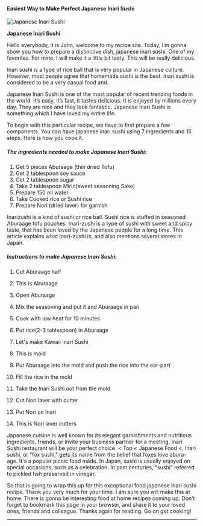             

#### Easiest Way to Make Perfect Japanese Inari Sushi

![Japanese Inari Sushi](https://img-global.cpcdn.com/recipes/8ce3c92a11511d9c/751x532cq70/japanese-inari-sushi-recipe-main-photo.jpg)

**Japanese Inari Sushi**

Hello everybody, it is John, welcome to my recipe site. Today, I’m gonna show you how to prepare a distinctive dish, japanese inari sushi. One of my favorites. For mine, I will make it a little bit tasty. This will be really delicious.

Inari sushi is a type of rice ball that is very popular in Japanese culture. However, most people agree that homemade sushi is the best. Inari sushi is considered to be a very casual food and.

Japanese Inari Sushi is one of the most popular of recent trending foods in the world. It’s easy, it’s fast, it tastes delicious. It is enjoyed by millions every day. They are nice and they look fantastic. Japanese Inari Sushi is something which I have loved my entire life.

To begin with this particular recipe, we have to first prepare a few components. You can have japanese inari sushi using 7 ingredients and 15 steps. Here is how you cook it.

##### The ingredients needed to make Japanese Inari Sushi:

1.  Get 5 pieces Aburaage (thin dried Tofu)
2.  Get 2 tablespoon soy sauce
3.  Get 2 tablespoon sugar
4.  Take 2 tablespoon Mirin(sweet seasoning Sake)
5.  Prepare 150 ml water
6.  Take Cooked rice or Sushi rice
7.  Prepare Nori (dried laver) for garnish

Inarizushi is a kind of sushi or rice ball. Sushi rice is stuffed in seasoned Aburaage tofu pouches. Inari-zushi is a type of sushi with sweet and spicy taste, that has been loved by the Japanese people for a long time. This article explains what Inari-zushi is, and also mentions several stores in Japan.

##### Instructions to make Japanese Inari Sushi:

1.  Cut Aburaage half
2.  This is Aburaage
3.  Open Aburaage
4.  Mix the seasoning and put it and Aburaage in pan
5.  Cook with low heat for 10 minutes
6.  Put rice(2-3 tablespoon) in Aburaage
7.  Let's make Kawaii Inari Sushi
8.  This is mold
9.  Put Aburaage into the mold and push the rice into the ear-part

11.  Fill the rice in the mold
12.  Take the Inari Sushi out from the mold
13.  Cut Nori laver with cutter
14.  Put Nori on Inari
15.  This is Nori laver cutters

Japanese cuisine is well known for its elegant garnishments and nutritious ingredients. friends, or invite your business partner for a meeting, Inari Sushi restaurant will be your perfect choice. < Top < Japanese Food <. Inari sushi, or "fox sushi," gets its name from the belief that foxes love abura-age. It's a popular picnic food made. In Japan, sushi is usually enjoyed on special occasions, such as a celebration. In past centuries, "sushi" referred to pickled fish preserved in vinegar.

So that is going to wrap this up for this exceptional food japanese inari sushi recipe. Thank you very much for your time. I am sure you will make this at home. There is gonna be interesting food at home recipes coming up. Don’t forget to bookmark this page in your browser, and share it to your loved ones, friends and colleague. Thanks again for reading. Go on get cooking!

* * *